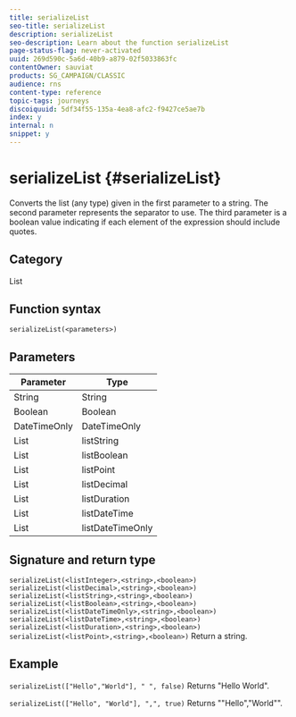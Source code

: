 ```yaml
---
title: serializeList
seo-title: serializeList
description: serializeList
seo-description: Learn about the function serializeList
page-status-flag: never-activated
uuid: 269d590c-5a6d-40b9-a879-02f5033863fc
contentOwner: sauviat
products: SG_CAMPAIGN/CLASSIC
audience: rns
content-type: reference
topic-tags: journeys
discoiquuid: 5df34f55-135a-4ea8-afc2-f9427ce5ae7b
index: y
internal: n
snippet: y
---
```


# serializeList {#serializeList}

Converts the list (any type) given in the first parameter to a string. The second parameter represents the separator to use. The third parameter is a boolean value indicating if each element of the expression should include quotes.

## Category

List

## Function syntax

`serializeList(<parameters>)`

## Parameters

| Parameter | Type             |
|-----------|------------------|
| String    | String           |
| Boolean   | Boolean          |
| DateTimeOnly | DateTimeOnly  |
| List      | listString       |
| List      | listBoolean      |
| List      | listPoint        |
| List      | listDecimal      |
| List      | listDuration     |
| List      | listDateTime     |
| List      | listDateTimeOnly |

## Signature and return type

`serializeList(<listInteger>,<string>,<boolean>)`
`serializeList(<listDecimal>,<string>,<boolean>)`
`serializeList(<listString>,<string>,<boolean>)`
`serializeList(<listBoolean>,<string>,<boolean>)`
`serializeList(<listDateTimeOnly>,<string>,<boolean>)`
`serializeList(<listDateTime>,<string>,<boolean>)`
`serializeList(<listDuration>,<string>,<boolean>)`
`serializeList(<listPoint>,<string>,<boolean>)`
Return a string.

## Example

`serializeList(["Hello","World"], " ", false)`
Returns "Hello World".

`serializeList(["Hello", "World"], ",", true)`
Returns ""Hello","World"".
